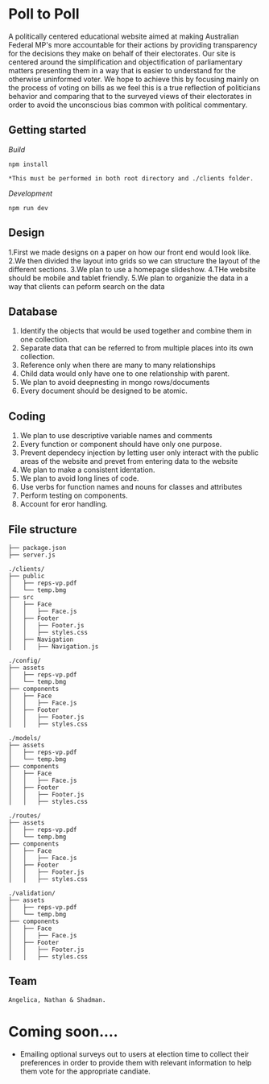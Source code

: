 # Poll to Poll

A politically centered educational website aimed at making Australian Federal MP's more accountable for their actions by providing transparency for the decisions they make on behalf of their electorates. Our site is centered around the simplification and objectification of parliamentary matters presenting them in a way that is easier to understand for the otherwise uninformed voter. We hope to achieve this by focusing mainly on the process of voting on bills as we feel this is a true reflection of politicians behavior and comparing that to the surveyed views of their electorates in order to avoid the unconscious bias common with political commentary.


## Getting started

_Build_

```
npm install

*This must be performed in both root directory and ./clients folder.
```

_Development_

```
npm run dev

```

## Design

1.First we made designs on a paper on how our front end would look like.
2.We then divided the layout into grids so we can structure the layout of the different sections.
3.We plan to use a homepage slideshow.
4.THe website should be mobile and tablet friendly.
5.We plan to organizie the data in a way that clients can peform search on the data

## Database

1. Identify the objects that would be used together and combine them in one collection.
2. Separate data that can be referred to from multiple places into its own collection.
3. Reference only when there are many to many relationships
4. Child data would only have one to one relationship with parent.
5. We plan to avoid deepnesting in mongo rows/documents
6. Every document should be designed to be atomic.

## Coding

1. We plan to use descriptive variable names and comments
2. Every function or component should have only one purpose.
3. Prevent dependecy injection by letting user only interact with the public areas of the website and prevet from entering data to the website
4. We plan to make a consistent identation.
5. We plan to avoid long lines of code.
6. Use verbs for function names and nouns for classes and attributes
7. Perform testing on components.
8. Account for eror handling.

## File structure
```
├── package.json
├── server.js

./clients/
├── public
│   ├── reps-vp.pdf
│   └── temp.bmg
├── src
│   ├── Face
│   │   ├── Face.js
│   ├── Footer
│   │   ├── Footer.js
│   │   ├── styles.css
│   ├── Navigation
│   │   ├── Navigation.js

./config/
├── assets
│   ├── reps-vp.pdf
│   └── temp.bmg
├── components
│   ├── Face
│   │   ├── Face.js
│   ├── Footer
│   │   ├── Footer.js
│   │   ├── styles.css

./models/
├── assets
│   ├── reps-vp.pdf
│   └── temp.bmg
├── components
│   ├── Face
│   │   ├── Face.js
│   ├── Footer
│   │   ├── Footer.js
│   │   ├── styles.css

./routes/
├── assets
│   ├── reps-vp.pdf
│   └── temp.bmg
├── components
│   ├── Face
│   │   ├── Face.js
│   ├── Footer
│   │   ├── Footer.js
│   │   ├── styles.css

./validation/
├── assets
│   ├── reps-vp.pdf
│   └── temp.bmg
├── components
│   ├── Face
│   │   ├── Face.js
│   ├── Footer
│   │   ├── Footer.js
│   │   ├── styles.css
```

## Team

```
Angelica, Nathan & Shadman.
```

# Coming soon....
- Emailing optional surveys out to users at election time to collect their preferences in order to provide them with relevant information to help them vote for the appropriate candiate.
